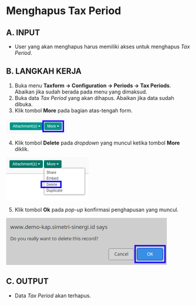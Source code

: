 # Menghapus Tax Period

## A. INPUT

* User yang akan menghapus harus memiliki akses untuk menghapus *Tax Period*.

## B. LANGKAH KERJA

1. Buka menu **Taxform -> Configuration -> Periods -> Tax Periods**. Abaikan jika sudah berada pada menu yang dimaksud.
2. Buka data *Tax Period* yang akan dihapus. Abaikan jika data sudah dibuka.
3. Klik tombol **More** pada bagian atas-tengah form.

![](../../img/tax-period/tombol-more.png)

4. Klik tombol **Delete** pada *dropdown* yang muncul ketika tombol **More** diklik.

![](../../img/tax-period/tombol-more-delete.png)

5. Klik tombol **Ok** pada *pop-up* konfirmasi penghapusan yang muncul.

![](../../img/tax-period/pop-up-konfirmasi-delete.png)

## C. OUTPUT

* Data *Tax Period* akan terhapus.
